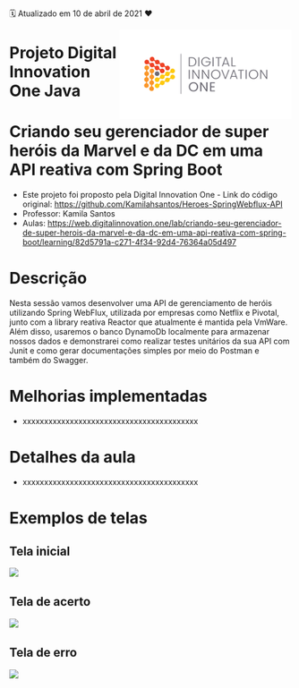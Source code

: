 :spiral_calendar: Atualizado em 10 de abril de 2021 :heart:

<img align="right" alt="GIF" height="160px" src="https://github.com/rdeconti/rdeconti-resources/blob/main/Digital%20Innovation%20One%20-%20Logotipo.png" />

# Projeto Digital Innovation One Java

# Criando seu gerenciador de super heróis da Marvel e da DC em uma API reativa com Spring Boot

- Este projeto foi proposto pela Digital Innovation One - Link do código original: https://github.com/Kamilahsantos/Heroes-SpringWebflux-API
- Professor: Kamila Santos
- Aulas: https://web.digitalinnovation.one/lab/criando-seu-gerenciador-de-super-herois-da-marvel-e-da-dc-em-uma-api-reativa-com-spring-boot/learning/82d5791a-c271-4f34-92d4-76364a05d497

# Descrição

Nesta sessão vamos desenvolver uma API de gerenciamento de heróis utilizando Spring WebFlux, utilizada por empresas como Netflix e Pivotal, junto com a library reativa Reactor que atualmente é mantida pela VmWare. Além disso, usaremos o banco DynamoDb localmente para armazenar nossos dados e demonstrarei como realizar testes unitários da sua API com Junit e como gerar documentações simples por meio do Postman e também do Swagger.

# Melhorias implementadas

- xxxxxxxxxxxxxxxxxxxxxxxxxxxxxxxxxxxxxxxxx

# Detalhes da aula

- xxxxxxxxxxxxxxxxxxxxxxxxxxxxxxxxxxxxxxxxx

# Exemplos de telas

## Tela inicial

<img src="https://github.com/rdeconti/Projeto-DIO-Java-Gerenciador-De-Pessoas
/blob/main/Test-screens/Tela%20inicial.jpg" />

## Tela de acerto

<img src="https://github.com/rdeconti/Projeto-DIO-Java-Gerenciador-De-Pessoas
/blob/main/Test-screens/Tela%20acertou.jpg" />

## Tela de erro

<img src="https://github.com/rdeconti/Projeto-DIO-Java-Gerenciador-De-Pessoas
/blob/main/Test-screens/Tela%20errou.jpg" />

